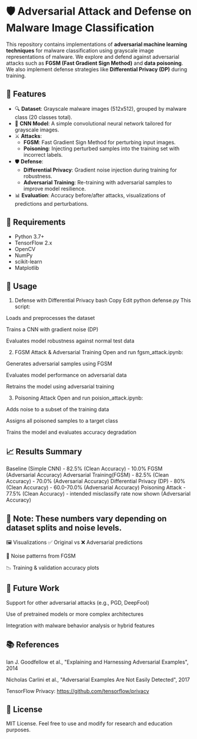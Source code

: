 # 🛡️ Adversarial Attack and Defense on Malware Image Classification

This repository contains implementations of **adversarial machine learning techniques** for malware classification using grayscale image representations of malware. We explore and defend against adversarial attacks such as **FGSM (Fast Gradient Sign Method)** and **data poisoning**. We also implement defense strategies like **Differential Privacy (DP)** during training.


## 📌 Features

- 🔍 **Dataset**: Grayscale malware images (512x512), grouped by malware class (20 classes total).
- 🧠 **CNN Model**: A simple convolutional neural network tailored for grayscale images.
- ⚔️ **Attacks**:
  - **FGSM**: Fast Gradient Sign Method for perturbing input images.
  - **Poisoning**: Injecting perturbed samples into the training set with incorrect labels.
- 🛡️ **Defense**:
  - **Differential Privacy**: Gradient noise injection during training for robustness.
  - **Adversarial Training**: Re-training with adversarial samples to improve model resilience.
- 📊 **Evaluation**: Accuracy before/after attacks, visualizations of predictions and perturbations.

## 🔧 Requirements

- Python 3.7+
- TensorFlow 2.x
- OpenCV
- NumPy
- scikit-learn
- Matplotlib

## 🏃 Usage

1. Defense with Differential Privacy
bash
Copy
Edit
python defense.py
This script:

Loads and preprocesses the dataset

Trains a CNN with gradient noise (DP)

Evaluates model robustness against normal test data

2. FGSM Attack & Adversarial Training
Open and run fgsm_attack.ipynb:

Generates adversarial samples using FGSM

Evaluates model performance on adversarial data

Retrains the model using adversarial training

3. Poisoning Attack
Open and run poision_attack.ipynb:

Adds noise to a subset of the training data

Assigns all poisoned samples to a target class

Trains the model and evaluates accuracy degradation

## 📈 Results Summary

Baseline (Simple CNN) - 82.5% (Clean Accuracy) - 10.0% FGSM (Adversarial Accuracy)
Adversarial Training(FGSM) - 82.5% (Clean Accuracy) - 70.0%  (Adversarial Accuracy)
Differential Privacy (DP) - 80% (Clean Accuracy) - 60.0-70.0% (Adversarial Accuracy)
Poisoning Attack - 77.5% (Clean Accuracy) - intended misclassify rate now shown (Adversarial Accuracy)

## 🧪 Note: These numbers vary depending on dataset splits and noise levels.

🖼️ Visualizations
✅ Original vs ❌ Adversarial predictions

🔬 Noise patterns from FGSM

📉 Training & validation accuracy plots

## 🧠 Future Work
Support for other adversarial attacks (e.g., PGD, DeepFool)

Use of pretrained models or more complex architectures

Integration with malware behavior analysis or hybrid features

## 📚 References
Ian J. Goodfellow et al., "Explaining and Harnessing Adversarial Examples", 2014

Nicholas Carlini et al., "Adversarial Examples Are Not Easily Detected", 2017

TensorFlow Privacy: https://github.com/tensorflow/privacy

## 📜 License
MIT License. Feel free to use and modify for research and education purposes.


